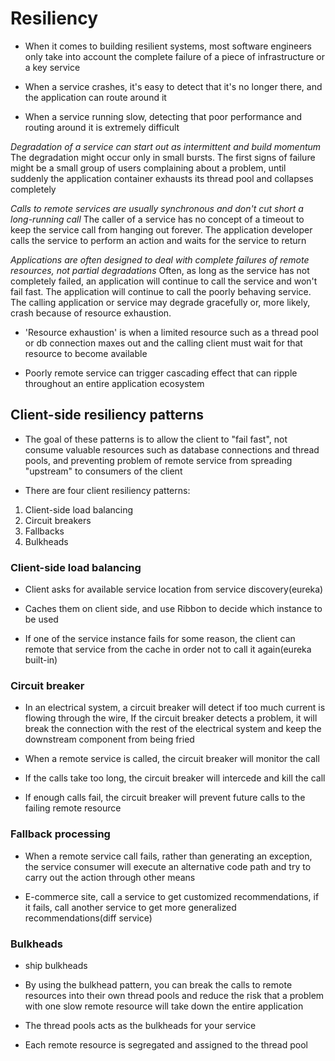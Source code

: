 # Resiliency

- When it comes to building resilient systems, most software engineers only take
  into account the complete failure of a piece of infrastructure or a key service

- When a service crashes, it's easy to detect that it's no longer there, and the application can route around it

- When a service running slow, detecting that poor performance and routing around it is extremely difficult

*Degradation of a service can start out as intermittent and build momentum*
The degradation might occur only in small bursts. The first signs of failure
might be a small group of users complaining about a problem, until suddenly the
application container exhausts its thread pool and collapses completely


*Calls to remote services are usually synchronous and don't cut short a long-running call*
The caller of a service has no concept of a timeout to keep the service call
from hanging out forever. The application developer calls the service to perform
an action and waits for the service to return

*Applications are often designed to deal with complete failures of remote resources, not partial degradations*
Often, as long as the service has not completely failed, an application will
continue to call the service and won't fail fast. The application will continue
to call the poorly behaving service. The calling application or service may
degrade gracefully or, more likely, crash because of resource exhaustion.

- 'Resource exhaustion' is when a limited resource such as a thread pool or db
  connection maxes out and the calling client must wait for that resource to become available

- Poorly remote service can trigger cascading effect that can ripple throughout an entire application ecosystem

## Client-side resiliency patterns

- The goal of these patterns is to allow the client to "fail fast", not consume
  valuable resources such as database connections and thread pools, and
  preventing problem of remote service from spreading "upstream" to consumers of the client

- There are four client resiliency patterns:

1. Client-side load balancing
2. Circuit breakers
3. Fallbacks
4. Bulkheads

### Client-side load balancing

- Client asks for available service location from service discovery(eureka)

- Caches them on client side, and use Ribbon to decide which instance to be used

- If one of the service instance fails for some reason, the client can remote
  that service from the cache in order not to call it again(eureka built-in)

### Circuit breaker

- In an electrical system, a circuit breaker will detect if too much current is
  flowing through the wire, If the circuit breaker detects a problem, it will
  break the connection with the rest of the electrical system and keep the
  downstream component from being fried

- When a remote service is called, the circuit breaker will monitor the call

- If the calls take too long, the circuit breaker will intercede and kill the call

- If enough calls fail, the circuit breaker will prevent future calls to the failing remote resource

### Fallback processing

- When a remote service call fails, rather than generating an exception, the
  service consumer will execute an alternative code path and try to carry out
  the action through other means

- E-commerce site, call a service to get customized recommendations, if it
  fails, call another service to get more generalized recommendations(diff service)

### Bulkheads

- ship bulkheads

- By using the bulkhead pattern, you can break the calls to remote resources
  into their own thread pools and reduce the risk that a problem with one slow
  remote resource will take down the entire application

- The thread pools acts as the bulkheads for your service

- Each remote resource is segregated and assigned to the thread pool

